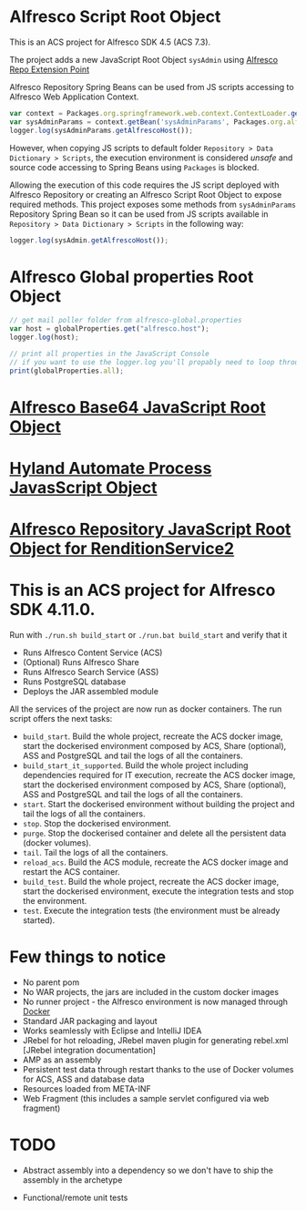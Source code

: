 # Alfresco Script Root Object

This is an ACS project for Alfresco SDK 4.5 (ACS 7.3).

The project adds a new JavaScript Root Object `sysAdmin` using [Alfresco Repo Extension Point](https://docs.alfresco.com/content-services/latest/develop/repo-ext-points/javascript-root-objects/)

Alfresco Repository Spring Beans can be used from JS scripts accessing to Alfresco Web Application Context.

```javascript
var context = Packages.org.springframework.web.context.ContextLoader.getCurrentWebApplicationContext();
var sysAdminParams = context.getBean('sysAdminParams', Packages.org.alfresco.repo.admin.SysAdminParams);
logger.log(sysAdminParams.getAlfrescoHost());
```

However, when copying JS scripts to default folder `Repository > Data Dictionary > Scripts`, the execution environment is considered *unsafe* and source code accessing to Spring Beans using `Packages` is blocked.

Allowing the execution of this code requires the JS script deployed with Alfresco Repository or creating an Alfresco Script Root Object to expose required methods. This project exposes some methods from `sysAdminParams` Repository Spring Bean so it can be used from JS scripts available in `Repository > Data Dictionary > Scripts` in the following way:

```javascript
logger.log(sysAdmin.getAlfrescoHost());
```

# Alfresco Global properties Root Object

```javascript
// get mail poller folder from alfresco-global.properties
var host = globalProperties.get("alfresco.host");
logger.log(host);

// print all properties in the JavaScript Console
// if you want to use the logger.log you'll propably need to loop through everything
print(globalProperties.all);
```

# [Alfresco Base64 JavaScript Root Object](Alfresco_Base64_JavaScript_Root_Object.md)
# [Hyland Automate Process JavasScript Object](Hyland_Automate_Process_JavaScript_Root_Object.md)
# [Alfresco Repository JavaScript Root Object for RenditionService2](Alfresco_Repository_JavaScript_Root_Object_for_RenditionService2.md)

# This is an ACS project for Alfresco SDK 4.11.0.

Run with `./run.sh build_start` or `./run.bat build_start` and verify that it

 * Runs Alfresco Content Service (ACS)
 * (Optional) Runs Alfresco Share
 * Runs Alfresco Search Service (ASS)
 * Runs PostgreSQL database
 * Deploys the JAR assembled module
 
All the services of the project are now run as docker containers. The run script offers the next tasks:

 * `build_start`. Build the whole project, recreate the ACS docker image, start the dockerised environment composed by ACS, Share (optional), ASS 
 and PostgreSQL and tail the logs of all the containers.
 * `build_start_it_supported`. Build the whole project including dependencies required for IT execution, recreate the ACS docker image, start the dockerised environment 
 composed by ACS, Share (optional), ASS and PostgreSQL and tail the logs of all the containers.
 * `start`. Start the dockerised environment without building the project and tail the logs of all the containers.
 * `stop`. Stop the dockerised environment.
 * `purge`. Stop the dockerised container and delete all the persistent data (docker volumes).
 * `tail`. Tail the logs of all the containers.
 * `reload_acs`. Build the ACS module, recreate the ACS docker image and restart the ACS container.
 * `build_test`. Build the whole project, recreate the ACS docker image, start the dockerised environment, execute the integration tests and stop 
 the environment.
 * `test`. Execute the integration tests (the environment must be already started).

# Few things to notice

 * No parent pom
 * No WAR projects, the jars are included in the custom docker images
 * No runner project - the Alfresco environment is now managed through [Docker](https://www.docker.com/)
 * Standard JAR packaging and layout
 * Works seamlessly with Eclipse and IntelliJ IDEA
 * JRebel for hot reloading, JRebel maven plugin for generating rebel.xml [JRebel integration documentation]
 * AMP as an assembly
 * Persistent test data through restart thanks to the use of Docker volumes for ACS, ASS and database data
 * Resources loaded from META-INF
 * Web Fragment (this includes a sample servlet configured via web fragment)

# TODO

  * Abstract assembly into a dependency so we don't have to ship the assembly in the archetype

  * Functional/remote unit tests
